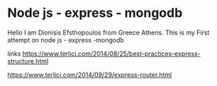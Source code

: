 <h1>Node js - express - mongodb</h1>

Hello I am Dionisis Efsthopoulos from Greece Athens.
This is my First attempt on node js - express -mongodb

links
https://www.terlici.com/2014/08/25/best-practices-express-structure.html 

https://www.terlici.com/2014/09/29/express-router.html
